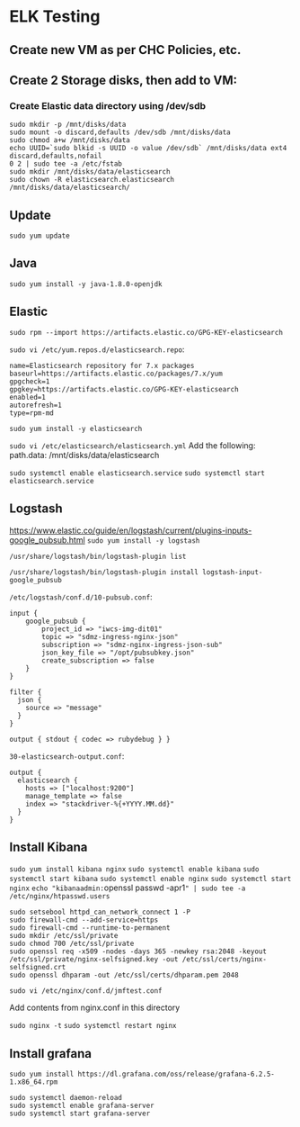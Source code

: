 # ELK Testing

## Create new VM as per CHC Policies, etc.

## Create 2 Storage disks, then add to VM:

### Create Elastic data directory using /dev/sdb
```
sudo mkdir -p /mnt/disks/data
sudo mount -o discard,defaults /dev/sdb /mnt/disks/data
sudo chmod a+w /mnt/disks/data
echo UUID=`sudo blkid -s UUID -o value /dev/sdb` /mnt/disks/data ext4 discard,defaults,nofail
0 2 | sudo tee -a /etc/fstab
sudo mkdir /mnt/disks/data/elasticsearch
sudo chown -R elasticsearch.elasticsearch /mnt/disks/data/elasticsearch/
```

## Update
`sudo yum update`

## Java
`sudo yum install -y java-1.8.0-openjdk`

## Elastic
`sudo rpm --import https://artifacts.elastic.co/GPG-KEY-elasticsearch`

`sudo vi /etc/yum.repos.d/elasticsearch.repo`:

```[elasticsearch-7.x]
name=Elasticsearch repository for 7.x packages
baseurl=https://artifacts.elastic.co/packages/7.x/yum
gpgcheck=1
gpgkey=https://artifacts.elastic.co/GPG-KEY-elasticsearch
enabled=1
autorefresh=1
type=rpm-md
```
`sudo yum install -y elasticsearch`

`sudo vi /etc/elasticsearch/elasticsearch.yml`
Add the following:
  path.data: /mnt/disks/data/elasticsearch

`sudo systemctl enable elasticsearch.service`
`sudo systemctl start elasticsearch.service`

## Logstash
https://www.elastic.co/guide/en/logstash/current/plugins-inputs-google_pubsub.html
`sudo yum install -y logstash`

`/usr/share/logstash/bin/logstash-plugin list`

`/usr/share/logstash/bin/logstash-plugin install logstash-input-google_pubsub`

`/etc/logstash/conf.d/10-pubsub.conf`:
```
input {
    google_pubsub {
        project_id => "iwcs-img-dit01"
        topic => "sdmz-ingress-nginx-json"
        subscription => "sdmz-nginx-ingress-json-sub"
        json_key_file => "/opt/pubsubkey.json"
        create_subscription => false
    }
}

filter {
  json {
    source => "message"
  }
}

output { stdout { codec => rubydebug } }
```


`30-elasticsearch-output.conf`:
```
output {
  elasticsearch {
    hosts => ["localhost:9200"]
    manage_template => false
    index => "stackdriver-%{+YYYY.MM.dd}"
  }
}
```

## Install Kibana

`sudo yum install kibana nginx`
`sudo systemctl enable kibana`
`sudo systemctl start kibana`
`sudo systemctl enable nginx`
`sudo systemctl start nginx`
`echo "kibanaadmin:`openssl passwd -apr1`" | sudo tee -a /etc/nginx/htpasswd.users`

```
sudo setsebool httpd_can_network_connect 1 -P
sudo firewall-cmd --add-service=https
sudo firewall-cmd --runtime-to-permanent
sudo mkdir /etc/ssl/private
sudo chmod 700 /etc/ssl/private
sudo openssl req -x509 -nodes -days 365 -newkey rsa:2048 -keyout /etc/ssl/private/nginx-selfsigned.key -out /etc/ssl/certs/nginx-selfsigned.crt
sudo openssl dhparam -out /etc/ssl/certs/dhparam.pem 2048
```

`sudo vi /etc/nginx/conf.d/jmftest.conf`

Add contents from nginx.conf in this directory

`sudo nginx -t`
`sudo systemctl restart nginx`

## Install grafana

`sudo yum install https://dl.grafana.com/oss/release/grafana-6.2.5-1.x86_64.rpm`


```
sudo systemctl daemon-reload
sudo systemctl enable grafana-server
sudo systemctl start grafana-server
```
